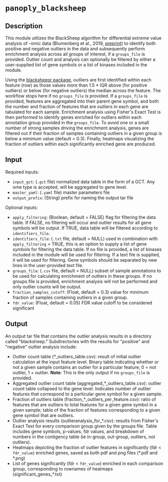 # ```panoply_blacksheep```

## Description

This module utilizes the BlackSheep algorithm for differential extreme value analysis of -omic data (Blumenberg et al., 2019, [preprint](https://www.biorxiv.org/content/10.1101/825067v2.full.pdf)) to identify both positive and negative outliers in the data and subsequently perform enrichment analysis across all groups of interest, if a ```groups_file``` is provided. Outlier count and analysis can optionally be filtered by either a user-supplied list of gene symbols or a list of kinases included in the module. 

Using the [blacksheepr package](https://www.bioconductor.org/packages/release/bioc/html/blacksheepr.html), outliers are first identified within each feature (row) as those values more than 1.5 * IQR above (for positive outliers) or below (for negative outliers) the median across the feature. The workflow stops here if no ```groups_file``` is provided. If a ```groups_file``` is provided, features are aggregated into their parent gene symbol, and both the number and fraction of features that are outliers in each gene are tabulated for each sample. Enrichment analysis using Fisher's Exact Test is then performed to identify genes enriched for outliers within each annotation group provided in the ```groups_file```. To avoid one or a small number of strong samples driving the enrichment analysis, genes are filtered out if their fraction of samples containing outliers in a given group is below a minimum value (default = 0.3). Finally, heatmaps visualizing the fraction of outliers within each significantly enriched gene are produced. 

## Input

Required inputs:

* ```input_gct```: (`.gct` file) normalized data table in the form of a GCT. Any ome type is accepted, will be aggregated to gene level.
* ```master_yaml```: (`.yaml` file) master parameters file
* ```output_prefix```: (String) prefix for naming the output tar file

Optional inputs:

* ```apply_filtering```: (Boolean, default = FALSE) flag for filtering the data table. If FALSE, no filtering will occur and outlier results for all gene symbols will be output. If TRUE, data table will be filtered according to ```identifiers_file```.
* ```identifiers_file```: (`.txt` file, default = NULL) used in combination with ```apply_filtering``` = TRUE, this is an option to supply a list of gene symbols for filtering the data table. If no file is provided, a list of kinases included in the module will be used for filtering. If a text file is supplied, it will be used for filtering. Gene symbols should be separated by new lines in the user-provided text file.
* ```groups_file```: (`.csv` file, default = NULL) subset of sample annotations to be used for calculating enrichment of outliers in these groups. If no groups file is provided, enrichment analysis will not be performed and only outlier counts will be output. 
* ```fraction_samples_cutoff```: (Float, default = 0.3) value for minimum fraction of samples containing outliers in a given group.
* ```fdr_value```: (Float, default = 0.05) FDR value cutoff to be considered significant

## Output

An output tar file that contains the outlier analysis results in a directory called "blacksheep." Subdirectories with the results for "positive" and "negative" outlier analysis include:

* Outlier count table (*_outliers_table.csv): result of initial outlier calculation at the input feature level. Binary table indicating whether or not a given sample contains an outlier for a particular feature; 0 = not outlier, 1 = outlier. **Note**: This is the only output if no `groups_file` is provided.
* Aggregated outlier count table (aggregated_*_outliers_table.csv): outlier count table collapsed to the gene level. Indicates number of outlier features that correspond to a particular gene symbol for a given sample.
* Fraction of outliers table (fraction_*_outliers_per_feature.csv): ratio of features that are outliers to total features for a given gene symbol in a given sample; table of the fraction of features corresponding to a given gene symbol that are outliers.
* Outlier analysis results (outlieranalysis_for_*.csv): results from Fisher's Exact Test for every comparison group given by the groups file. Table includes gene symbols, p-values, fdr values, and breakdown of numbers in the contigency table (ie in-group, out-group, outliers, not outliers).
* Heatmaps depicting the fraction of outlier features in significantly (fdr < ```fdr_value```) enriched genes, saved as both pdf and png files (*.pdf and *.png)
* List of genes significantly (fdr < ```fdr_value```) enriched in each comparison group, corresponding to rownames of heatmaps (significant_genes_*.txt)